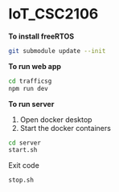 
# IoT_CSC2106

**To install freeRTOS**
```bash
git submodule update --init
```

**To run web app**
```bash
cd trafficsg
npm run dev
```

**To run server**
1. Open docker desktop
2. Start the docker containers
```bash
cd server
start.sh
```
Exit code
 ```bash
stop.sh
```